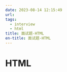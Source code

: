 ```yaml
---
date: 2023-08-14 12:15:49
url: 
tags: 
  - interview
  - html
title: 面试题-HTML
en-title: 面试题-HTML
---
```

# HTML

